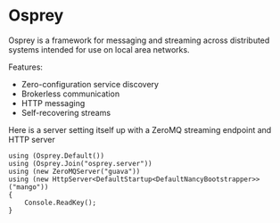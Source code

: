 # Osprey

Osprey is a framework for messaging and streaming across distributed systems intended for use on local area networks.

Features:
* Zero-configuration service discovery
* Brokerless communication
* HTTP messaging
* Self-recovering streams

Here is a server setting itself up with a ZeroMQ streaming endpoint and HTTP server
```
using (Osprey.Default())
using (Osprey.Join("osprey.server"))
using (new ZeroMQServer("guava"))
using (new HttpServer<DefaultStartup<DefaultNancyBootstrapper>>("mango"))
{
    Console.ReadKey();
}
```
